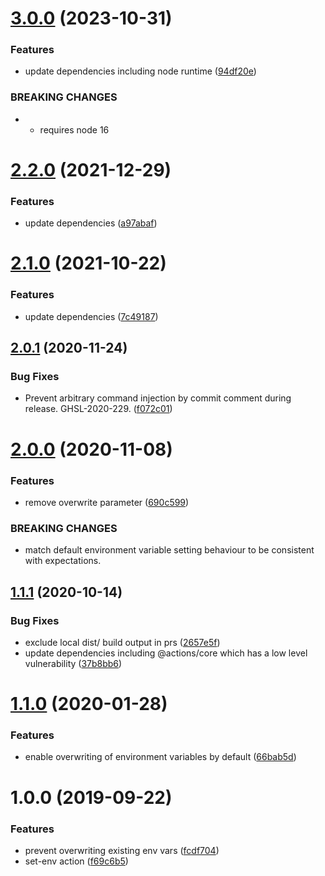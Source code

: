 # [3.0.0](https://github.com/allenevans/set-env/compare/v2.2.0...v3.0.0) (2023-10-31)


### Features

* update dependencies including node runtime ([94df20e](https://github.com/allenevans/set-env/commit/94df20e5e700d3e4cf913de284ad045dbca47180))


### BREAKING CHANGES

* - requires node 16

# [2.2.0](https://github.com/allenevans/set-env/compare/v2.1.0...v2.2.0) (2021-12-29)


### Features

* update dependencies ([a97abaf](https://github.com/allenevans/set-env/commit/a97abafa7f15363a6acc00e7d25cab9d1aa9de38))

# [2.1.0](https://github.com/allenevans/set-env/compare/v2.0.1...v2.1.0) (2021-10-22)


### Features

* update dependencies ([7c49187](https://github.com/allenevans/set-env/commit/7c491872343aa46e726acf1fa77a54cac16d5d24))

## [2.0.1](https://github.com/allenevans/set-env/compare/v2.0.0...v2.0.1) (2020-11-24)


### Bug Fixes

* Prevent arbitrary command injection by commit comment during release. GHSL-2020-229. ([f072c01](https://github.com/allenevans/set-env/commit/f072c0111ab4fcedc4a8d7e56a48978ca02e5d43))

# [2.0.0](https://github.com/allenevans/set-env/compare/v1.1.1...v2.0.0) (2020-11-08)


### Features

* remove overwrite parameter ([690c599](https://github.com/allenevans/set-env/commit/690c5993905004f2b9a9d970849e430d2824f4fd))


### BREAKING CHANGES

* match default environment variable setting behaviour to be consistent with expectations.

## [1.1.1](https://github.com/allenevans/set-env/compare/v1.1.0...v1.1.1) (2020-10-14)


### Bug Fixes

* exclude local dist/ build output in prs ([2657e5f](https://github.com/allenevans/set-env/commit/2657e5f29d737227235dabee7beee3731eba0d00))
* update dependencies including @actions/core which has a low level vulnerability ([37b8bb6](https://github.com/allenevans/set-env/commit/37b8bb6c5219703251d9238b1220a4dcf989c4e8))

# [1.1.0](https://github.com/allenevans/set-env/compare/v1.0.0...v1.1.0) (2020-01-28)


### Features

* enable overwriting of environment variables by default ([66bab5d](https://github.com/allenevans/set-env/commit/66bab5d6d515c0a78389e6b6604642735dd46425))

# 1.0.0 (2019-09-22)


### Features

* prevent overwriting existing env vars ([fcdf704](https://github.com/allenevans/set-env/commit/fcdf704))
* set-env action ([f69c6b5](https://github.com/allenevans/set-env/commit/f69c6b5))
